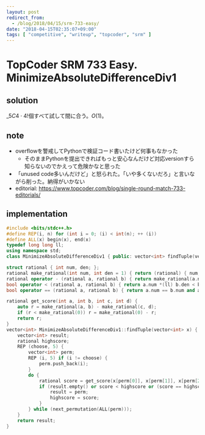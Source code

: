 ```yaml
---
layout: post
redirect_from:
  - /blog/2018/04/15/srm-733-easy/
date: "2018-04-15T02:35:07+09:00"
tags: [ "competitive", "writeup", "topcoder", "srm" ]
---
```


# TopCoder SRM 733 Easy. MinimizeAbsoluteDifferenceDiv1

## solution

${}\_5C4 \cdot 4!$個すべて試して間に合う。$O(1)$。

## note

-   overflowを警戒してPythonで検証コード書いたけど何事もなかった
    -   そのままPythonを提出できればもっと安心なんだけど対応versionすら知らないのでかえって危険かなと思った
-   「unused code多いんだけど」と怒られた。「いや多くないだろ」と言いながら削った。納得がいかない
-   editorial: <https://www.topcoder.com/blog/single-round-match-733-editorials/>

## implementation

``` c++
#include <bits/stdc++.h>
#define REP(i, n) for (int i = 0; (i) < int(n); ++ (i))
#define ALL(x) begin(x), end(x)
typedef long long ll;
using namespace std;
class MinimizeAbsoluteDifferenceDiv1 { public: vector<int> findTuple(vector<int> x); };

struct rational { int num, den; };
rational make_rational(int num, int den = 1) { return (rational) { num, den }; }
rational operator - (rational a, rational b) { return make_rational(a.num *(ll) b.den - b.num *(ll) a.den, a.den *(ll) b.den); }
bool operator < (rational a, rational b) { return a.num *(ll) b.den < b.num *(ll) a.den; }
bool operator == (rational a, rational b) { return a.num == b.num and a.den == b.den; }

rational get_score(int a, int b, int c, int d) {
    auto r = make_rational(a, b) - make_rational(c, d);
    if (r < make_rational(0)) r = make_rational(0) - r;
    return r;
}
vector<int> MinimizeAbsoluteDifferenceDiv1::findTuple(vector<int> x) {
    vector<int> result;
    rational highscore;
    REP (choose, 5) {
        vector<int> perm;
        REP (i, 5) if (i != choose) {
            perm.push_back(i);
        }
        do {
            rational score = get_score(x[perm[0]], x[perm[1]], x[perm[2]], x[perm[3]]);
            if (result.empty() or score < highscore or (score == highscore and perm < result)) {
                result = perm;
                highscore = score;
            }
        } while (next_permutation(ALL(perm)));
    }
    return result;
}
```
